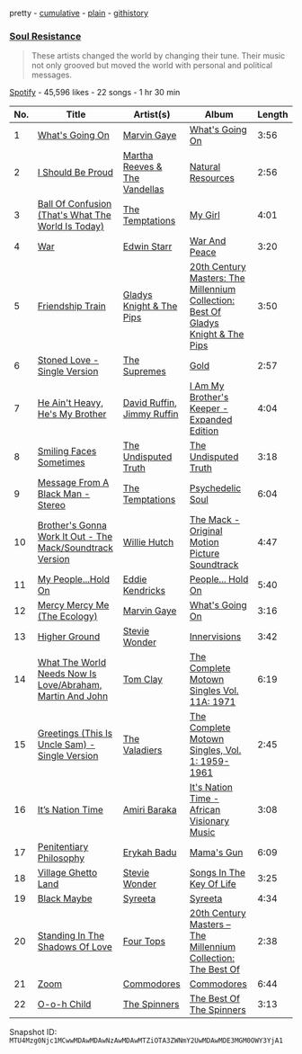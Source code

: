 pretty - [cumulative](/playlists/cumulative/37i9dQZF1DX8YFIEyRvxXj.md) - [plain](/playlists/plain/37i9dQZF1DX8YFIEyRvxXj) - [githistory](https://github.githistory.xyz/mackorone/spotify-playlist-archive/blob/main/playlists/plain/37i9dQZF1DX8YFIEyRvxXj)

### [Soul Resistance](https://open.spotify.com/playlist/37i9dQZF1DX8YFIEyRvxXj)

> These artists changed the world by changing their tune\.  Their music not only grooved but moved the world with personal and political messages.

[Spotify](https://open.spotify.com/user/spotify) - 45,596 likes - 22 songs - 1 hr 30 min

| No. | Title | Artist(s) | Album | Length |
|---|---|---|---|---|
| 1 | [What's Going On](https://open.spotify.com/track/4RNHbYuRaZesMODlihhsUG) | [Marvin Gaye](https://open.spotify.com/artist/3koiLjNrgRTNbOwViDipeA) | [What's Going On](https://open.spotify.com/album/3OpydOJywRIIozfItYnQlr) | 3:56 |
| 2 | [I Should Be Proud](https://open.spotify.com/track/2nxSAQBvF6gDIwZmG6B9nO) | [Martha Reeves & The Vandellas](https://open.spotify.com/artist/1Pe5hlKMCTULjosqZ6KanP) | [Natural Resources](https://open.spotify.com/album/2LVHRojdrMALUMJpXX4aFJ) | 2:56 |
| 3 | [Ball Of Confusion \(That's What The World Is Today\)](https://open.spotify.com/track/7gWBXNYoKH7jLZx0MgZCfl) | [The Temptations](https://open.spotify.com/artist/3RwQ26hR2tJtA8F9p2n7jG) | [My Girl](https://open.spotify.com/album/5IdbJSrVUOScGmNxCMjHUM) | 4:01 |
| 4 | [War](https://open.spotify.com/track/4ZEEcEMGjkWOfZNBcIB9yE) | [Edwin Starr](https://open.spotify.com/artist/1B8AXU6gIIafpyLEpbcv1u) | [War And Peace](https://open.spotify.com/album/26pzgagMwY4opUvVUdSuum) | 3:20 |
| 5 | [Friendship Train](https://open.spotify.com/track/6ZuT1W9PtkDMit1dbDs8jz) | [Gladys Knight & The Pips](https://open.spotify.com/artist/0TF2NxkJZPQoX1H53rEFM1) | [20th Century Masters: The Millennium Collection: Best Of Gladys Knight & The Pips](https://open.spotify.com/album/69XU1bvrFrlSonYJpWKjrn) | 3:50 |
| 6 | [Stoned Love \- Single Version](https://open.spotify.com/track/03IOfDZjjJNG8lDrpEB0ZS) | [The Supremes](https://open.spotify.com/artist/57bUPid8xztkieZfS7OlEV) | [Gold](https://open.spotify.com/album/7bPBdkx7Vm2vqDkwnfNlg8) | 2:57 |
| 7 | [He Ain't Heavy, He's My Brother](https://open.spotify.com/track/70n6myJfcm0dOmqbu9iA4l) | [David Ruffin](https://open.spotify.com/artist/3FZn8Z2B7mfaSOU8NE62KR), [Jimmy Ruffin](https://open.spotify.com/artist/0hF0PwB04hnXfYMiZWfJzy) | [I Am My Brother's Keeper \- Expanded Edition](https://open.spotify.com/album/0ZSBkSovYAg7DxQQ8119tK) | 4:04 |
| 8 | [Smiling Faces Sometimes](https://open.spotify.com/track/5Vdg4tP25ffeGEC5GGmCwm) | [The Undisputed Truth](https://open.spotify.com/artist/2tkwWmcZOQPNbbIdknfBsw) | [The Undisputed Truth](https://open.spotify.com/album/0HHW9b70iZmfWNcFfjOFEz) | 3:18 |
| 9 | [Message From A Black Man \- Stereo](https://open.spotify.com/track/7uwymVAAwqC5VI5IUkGt6s) | [The Temptations](https://open.spotify.com/artist/3RwQ26hR2tJtA8F9p2n7jG) | [Psychedelic Soul](https://open.spotify.com/album/5zPOHYH3syqB7vMfo6hs6G) | 6:04 |
| 10 | [Brother's Gonna Work It Out \- The Mack/Soundtrack Version](https://open.spotify.com/track/1haurWCw5Yb1oP8xNQTfCV) | [Willie Hutch](https://open.spotify.com/artist/5w834ZosnqiBBV8xXCi3oD) | [The Mack \- Original Motion Picture Soundtrack](https://open.spotify.com/album/0iOSxNFl6YhVjWxlzyq5T1) | 4:47 |
| 11 | [My People...Hold On](https://open.spotify.com/track/5zKAlrdrdEkBkylhwT3cqH) | [Eddie Kendricks](https://open.spotify.com/artist/2Uuon75BhnuuxdKLYn4wHn) | [People..\. Hold On](https://open.spotify.com/album/56H0s8mDvyhVZOWn3vEBgS) | 5:40 |
| 12 | [Mercy Mercy Me \(The Ecology\)](https://open.spotify.com/track/1dnTzkUEdwm9jrmdpKSfWU) | [Marvin Gaye](https://open.spotify.com/artist/3koiLjNrgRTNbOwViDipeA) | [What's Going On](https://open.spotify.com/album/1tIrtPivfbpXp1Fp9fdhsg) | 3:16 |
| 13 | [Higher Ground](https://open.spotify.com/track/0dMd4rilfd6gPbXaLpNYhu) | [Stevie Wonder](https://open.spotify.com/artist/7guDJrEfX3qb6FEbdPA5qi) | [Innervisions](https://open.spotify.com/album/5jgI8Eminx9MmLBontDWq8) | 3:42 |
| 14 | [What The World Needs Now Is Love/Abraham, Martin And John](https://open.spotify.com/track/706CvlhWdQi3hmCEas3iBN) | [Tom Clay](https://open.spotify.com/artist/07PipPbqSffwUKRCQ5AcC6) | [The Complete Motown Singles Vol\. 11A: 1971](https://open.spotify.com/album/7B8AZ5Vx6quCCl5sDX6TaZ) | 6:19 |
| 15 | [Greetings \(This Is Uncle Sam\) \- Single Version](https://open.spotify.com/track/4IlsLphpkrX1fxA1vuuSjy) | [The Valadiers](https://open.spotify.com/artist/7FJuJVKIVnGjlTQWksXwX7) | [The Complete Motown Singles, Vol\. 1: 1959\-1961](https://open.spotify.com/album/13z3kSJRI5AzqRuPnSHyOU) | 2:45 |
| 16 | [It’s Nation Time](https://open.spotify.com/track/51YTMo5liOoytxQSMTRurI) | [Amiri Baraka](https://open.spotify.com/artist/7KYqj72JjHmay1VKYjC5c4) | [It's Nation Time \- African Visionary Music](https://open.spotify.com/album/7nFEkgNDRnjVP1hUvBCf5k) | 3:08 |
| 17 | [Penitentiary Philosophy](https://open.spotify.com/track/4Nngx0azfbJibdS5oT3dG8) | [Erykah Badu](https://open.spotify.com/artist/7IfculRW2WXyzNQ8djX8WX) | [Mama's Gun](https://open.spotify.com/album/3cADvHRdKniF9ELCn1zbGH) | 6:09 |
| 18 | [Village Ghetto Land](https://open.spotify.com/track/0dG7mCPPLmwf1HQ1svKA5c) | [Stevie Wonder](https://open.spotify.com/artist/7guDJrEfX3qb6FEbdPA5qi) | [Songs In The Key Of Life](https://open.spotify.com/album/7CHbtqCFJhRwQ6I3Smf74c) | 3:25 |
| 19 | [Black Maybe](https://open.spotify.com/track/6tO7l18wFdc88kteJNsmHt) | [Syreeta](https://open.spotify.com/artist/594LqcHtMvKoR0URmSiYJB) | [Syreeta](https://open.spotify.com/album/3n1xzSodX4xbPpXCclA5if) | 4:34 |
| 20 | [Standing In The Shadows Of Love](https://open.spotify.com/track/410S5c6jdjG5TyGZUvlqx1) | [Four Tops](https://open.spotify.com/artist/7fIvjotigTGWqjIz6EP1i4) | [20th Century Masters – The Millennium Collection: The Best Of](https://open.spotify.com/album/3dfUrPJtFPlqZxoxD2f0Kb) | 2:38 |
| 21 | [Zoom](https://open.spotify.com/track/14Tj6yYXItEhy466a0yeR0) | [Commodores](https://open.spotify.com/artist/6twIAGnYuIT1pncMAsXnEm) | [Commodores](https://open.spotify.com/album/2tzbNCAUTmW4MIM2Ulvrwl) | 6:44 |
| 22 | [O\-o\-h Child](https://open.spotify.com/track/4huOPF1DlqeSkF3PPcUYcJ) | [The Spinners](https://open.spotify.com/artist/5fbhwqYYh4YwUoEs582mq5) | [The Best Of The Spinners](https://open.spotify.com/album/1YtoIFW84QtpYVlkOR8xTe) | 3:13 |

Snapshot ID: `MTU4Mzg0Njc1MCwwMDAwMDAwNzAwMDAwMTZiOTA3ZWNmY2UwMDAwMDE3MGM0OWY3YjA1`
